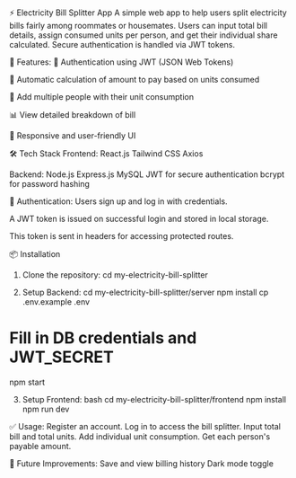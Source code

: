 ⚡ Electricity Bill Splitter App
A simple web app to help users split electricity bills fairly among roommates or housemates. Users can input total bill details, assign consumed units per person, and get their individual share calculated. Secure authentication is handled via JWT tokens.

🚀 Features:
🔐 Authentication using JWT (JSON Web Tokens)

🧮 Automatic calculation of amount to pay based on units consumed

👥 Add multiple people with their unit consumption

📊 View detailed breakdown of bill

📱 Responsive and user-friendly UI

🛠 Tech Stack 
Frontend:
React.js
Tailwind CSS
Axios

Backend:
Node.js
Express.js
MySQL
JWT for secure authentication
bcrypt for password hashing

🔑 Authentication:
Users sign up and log in with credentials.

A JWT token is issued on successful login and stored in local storage.

This token is sent in headers for accessing protected routes.

📦 Installation
1. Clone the repository:
cd my-electricity-bill-splitter

3. Setup Backend:
cd my-electricity-bill-splitter/server
npm install
cp .env.example .env
# Fill in DB credentials and JWT_SECRET
npm start

3. Setup Frontend:
bash
cd my-electricity-bill-splitter/frontend
npm install
npm run dev

✅ Usage:
Register an account.
Log in to access the bill splitter.
Input total bill and total units.
Add individual unit consumption.
Get each person's payable amount.

🧪 Future Improvements:
Save and view billing history
Dark mode toggle
